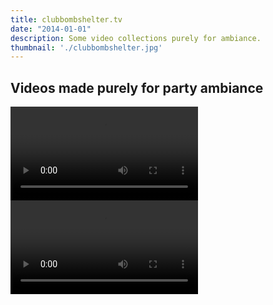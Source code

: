 ```yaml
---
title: clubbombshelter.tv
date: "2014-01-01"
description: Some video collections purely for ambiance.
thumbnail: './clubbombshelter.jpg'
---
```


## Videos made purely for party ambiance

<video class='center' style='max-width: 100%;' autoplay loop class='fluid-width-video-wrapper'>
      <source src='./nov21.mov' type="video/mp4" />
</video>

<video class='center' style='max-width: 100%;' autoplay loop class='fluid-width-video-wrapper'>
      <source src='./nov21vid2.mov' type="video/mp4" />
</video>
